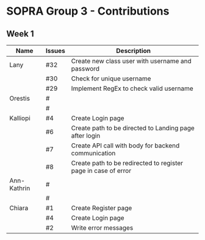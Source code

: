 # SOPRA Group 3 - Contributions

## **Week 1** 

<p>

| Name        | Issues     | Description                                            |
|-------------|------------|--------------------------------------------------------|
| Lany        | #32        | Create new class user with username and password       |
|             | #30        | Check for unique username                              |
|             | #29        | Implement RegEx to check valid username                |
| Orestis     | #          |                                                        |
|             | #          |                                                        |
| Kalliopi    | #4         | Create Login page                                      |
|             | #6         | Create path to be directed to Landing page after login |
|             | #7         | Create API call with body for backend communication    |
|             | #8         | Create path to be redirected to register page in case of error |
| Ann-Kathrin | #          |                                                        |
|             | #          |                                                        |
| Chiara      | #1         | Create Register page                                   |
|             | #4         | Create Login page                                      |
|             | #2         | Write error messages                                   |

</p>         